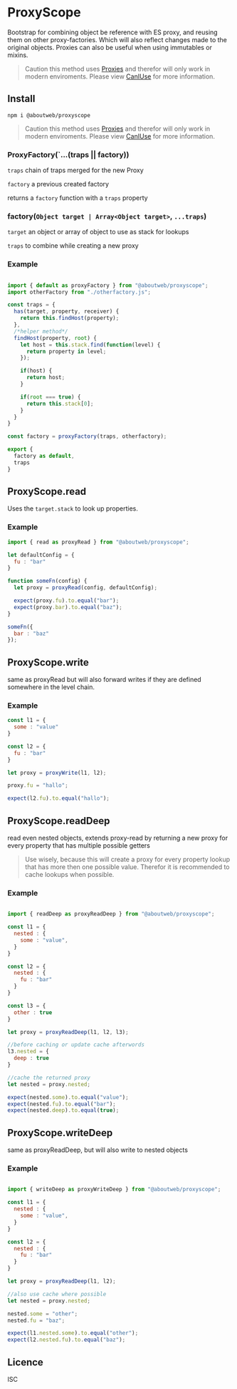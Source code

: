 # ProxyScope

Bootstrap for combining object be reference with ES proxy, and reusing them on other proxy-factories. Which will also reflect changes made to the original objects. Proxies can also be useful when using immutables or mixins.

> Caution this method uses [Proxies](https://developer.mozilla.org/en-US/docs/Web/JavaScript/Reference/Global_Objects/Proxy) and therefor will only work in modern enviroments. Please view [CanIUse](https://caniuse.com/#feat=proxy) for more information.

## Install

`npm i @aboutweb/proxyscope`

> Caution this method uses [Proxies](https://developer.mozilla.org/en-US/docs/Web/JavaScript/Reference/Global_Objects/Proxy) and therefor will only work in modern enviroments. Please view [CanIUse](https://caniuse.com/#feat=proxy) for more information.


### ProxyFactory(`...(traps || factory))
`traps` chain of traps merged for the new Proxy

`factory` a previous created factory

returns a `factory` function with a `traps` property


### factory(`Object target | Array<Object target>`, `...traps`)
`target` an object or array of object to use as stack for lookups

`traps` to combine while creating a new proxy

### Example
```javascript

import { default as proxyFactory } from "@aboutweb/proxyscope";
import otherFactory from "./otherfactory.js";

const traps = {
  has(target, property, receiver) {
    return this.findHost(property);
  },
  /*helper method*/
  findHost(property, root) {
    let host = this.stack.find(function(level) {
      return property in level;
    });

    if(host) {
      return host;
    }

    if(root === true) {
      return this.stack[0];
    }
  }
}

const factory = proxyFactory(traps, otherfactory);

export {
  factory as default,
  traps
}

```

## ProxyScope.read
Uses the `target.stack` to look up properties.

### Example

```javascript
import { read as proxyRead } from "@aboutweb/proxyscope";

let defaultConfig = {
  fu : "bar"
}

function someFn(config) {
  let proxy = proxyRead(config, defaultConfig);

  expect(proxy.fu).to.equal("bar");
  expect(proxy.bar).to.equal("baz");
}

someFn({
  bar : "baz"
});

```

## ProxyScope.write
  same as proxyRead but will also forward writes if they are defined somewhere in the level chain.

### Example

```javascript
const l1 = {
  some : "value"
}

const l2 = {
  fu : "bar"
}

let proxy = proxyWrite(l1, l2);

proxy.fu = "hallo";

expect(l2.fu).to.equal("hallo");

```

## ProxyScope.readDeep
  read even nested objects, extends proxy-read by returning a new proxy for every property that has multiple possible getters

> Use wisely, because this will create a proxy for every property lookup that has more then one possible value. Therefor it is recommended to cache lookups when possible.

### Example
```javascript

import { readDeep as proxyReadDeep } from "@aboutweb/proxyscope";

const l1 = {
  nested : {
    some : "value",
  }
}

const l2 = {
  nested : {
    fu : "bar"
  }
}

const l3 = {
  other : true
}

let proxy = proxyReadDeep(l1, l2, l3);

//before caching or update cache afterwords
l3.nested = {
  deep : true
}

//cache the returned proxy
let nested = proxy.nested;

expect(nested.some).to.equal("value");
expect(nested.fu).to.equal("bar");
expect(nested.deep).to.equal(true);

```

## ProxyScope.writeDeep
  same as proxyReadDeep, but will also write to nested objects


### Example
```javascript

import { writeDeep as proxyWriteDeep } from "@aboutweb/proxyscope";

const l1 = {
  nested : {
    some : "value",
  }
}

const l2 = {
  nested : {
    fu : "bar"
  }
}

let proxy = proxyReadDeep(l1, l2);

//also use cache where possible
let nested = proxy.nested;

nested.some = "other";
nested.fu = "baz";

expect(l1.nested.some).to.equal("other");
expect(l2.nested.fu).to.equal("baz");

```

## Licence

ISC
